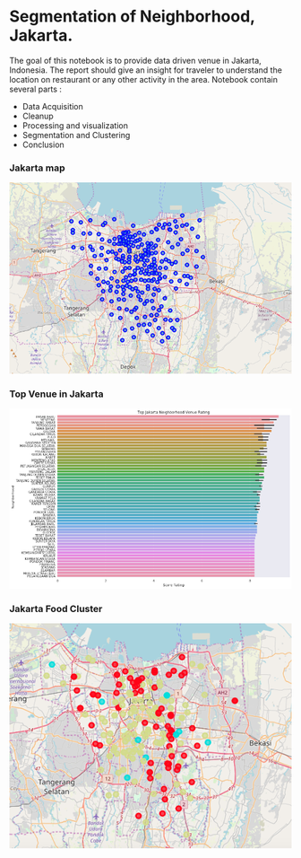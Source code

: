 
# Segmentation of Neighborhood, Jakarta.

The goal of this notebook is to provide data driven venue in Jakarta, Indonesia. The report should give an insight for traveler to understand the location on restaurant or any other activity in the area. Notebook contain several parts :

- Data Acquisition
- Cleanup
- Processing and visualization
- Segmentation and Clustering
- Conclusion

### Jakarta map

![map](dataset/jakarta_neighborhood01.png)

### Top Venue in Jakarta

![map](dataset/topvenueratingbar.png)

### Jakarta Food Cluster

![map](dataset/jakartacluster.png)
